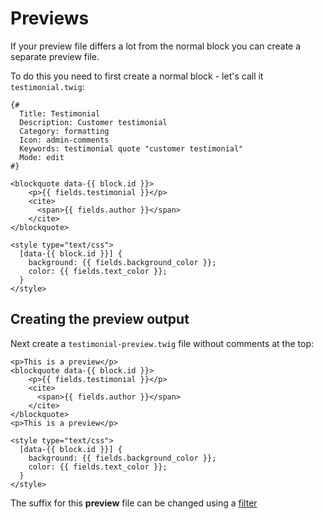 # Previews

If your preview file differs a lot from the normal block you can create a separate preview file.

To do this you need to first create a normal block - let's call it `testimonial.twig`:
```twig
{#
  Title: Testimonial
  Description: Customer testimonial
  Category: formatting
  Icon: admin-comments
  Keywords: testimonial quote "customer testimonial"
  Mode: edit
#}

<blockquote data-{{ block.id }}>
    <p>{{ fields.testimonial }}</p>
    <cite>
      <span>{{ fields.author }}</span>
    </cite>
</blockquote>

<style type="text/css">
  [data-{{ block.id }}] {
    background: {{ fields.background_color }};
    color: {{ fields.text_color }};
  }
</style>
```
## Creating the preview output
Next create a `testimonial-preview.twig` file without comments at the top:
```twig
<p>This is a preview</p>
<blockquote data-{{ block.id }}>
    <p>{{ fields.testimonial }}</p>
    <cite>
      <span>{{ fields.author }}</span>
    </cite>
</blockquote>
<p>This is a preview</p>

<style type="text/css">
  [data-{{ block.id }}] {
    background: {{ fields.background_color }};
    color: {{ fields.text_color }};
  }
</style>
```
The suffix for this **preview** file can be changed using a [filter]('filters.md')